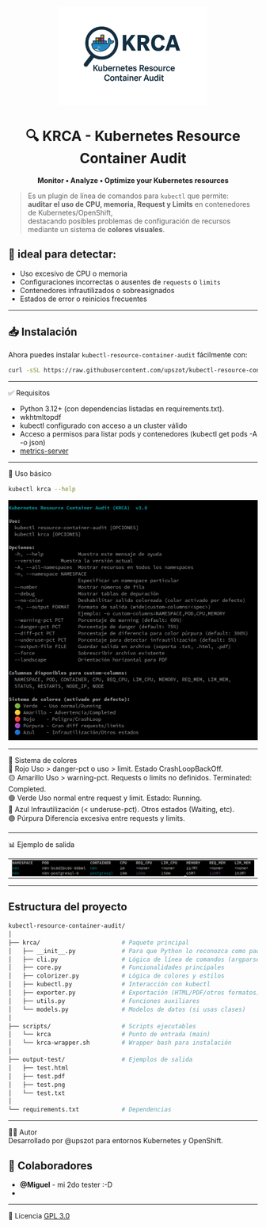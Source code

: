 <div>
<p align="center">
  <img src=".img/krca-logo2.png" alt="KRCA Logo" width="300">
</p>

<h1 align="center">🔍 KRCA - Kubernetes Resource Container Audit</h1>

<p align="center">
  <strong>Monitor • Analyze • Optimize your Kubernetes resources</strong>
</p>
</div>



> Es un plugin de línea de comandos para `kubectl` que permite:   
>  **auditar el uso de CPU,  memoria, Request y Limits** en contenedores de Kubernetes/OpenShift,   
> destacando posibles problemas de configuración de recursos mediante un sistema de **colores visuales**.  


## 📝 ideal para detectar:
- Uso excesivo de CPU o memoria
- Configuraciones incorrectas o ausentes de `requests` o `limits`
- Contenedores infrautilizados o sobreasignados
- Estados de error o reinicios frecuentes

---

## 📥 Instalación  
Ahora puedes instalar `kubectl-resource-container-audit` fácilmente con:  

```bash
curl -sSL https://raw.githubusercontent.com/upszot/kubectl-resource-container-audit/refs/heads/master/install.sh |sudo  /bin/bash
```

---

✅ Requisitos
 - Python 3.12+ (con dependencias listadas en requirements.txt).
 - wkhtmltopdf
 - kubectl configurado con acceso a un cluster válido
 - Acceso a permisos para listar pods y contenedores (kubectl get pods -A -o json)
 - [metrics-server](https://github.com/kubernetes-sigs/metrics-server) 

---

🚀 Uso básico

```sh
kubectl krca --help
```
![KRCA en acción](.img/krca--help.png)

---

🎨 Sistema de colores  
🔴 Rojo	Uso > danger-pct o uso > limit. Estado CrashLoopBackOff.   
🟡 Amarillo	Uso > warning-pct. Requests o limits no definidos. Terminated: Completed.   
🟢 Verde	Uso normal entre request y limit. Estado: Running.   
🔵 Azul	Infrautilización (< underuse-pct). Otros estados (Waiting, etc).   
🟣 Púrpura	Diferencia excesiva entre requests y limits.   

---

📊 Ejemplo de salida  
<div>
<table>
   <tr>
      <td><img src=".img/krca-example.png" width="100%" align="center"></td>
   </tr>
</table>
</div>

---

## Estructura del proyecto  
```sh
kubectl-resource-container-audit/
│
├── krca/                       # Paquete principal
│   ├── __init__.py             # Para que Python lo reconozca como paquete
│   ├── cli.py                  # Lógica de línea de comandos (argparse)
│   ├── core.py                 # Funcionalidades principales
│   ├── colorizer.py            # Lógica de colores y estilos
│   ├── kubectl.py              # Interacción con kubectl
│   ├── exporter.py             # Exportación (HTML/PDF/otros formatos)
│   ├── utils.py                # Funciones auxiliares
│   └── models.py               # Modelos de datos (si usas clases)
│
├── scripts/                    # Scripts ejecutables
│   └── krca                    # Punto de entrada (main)
│   └── krca-wrapper.sh         # Wrapper bash para instalación
│
├── output-test/                # Ejemplos de salida
│   ├── test.html
│   ├── test.pdf
│   ├── test.png
│   └── test.txt
│
└── requirements.txt            # Dependencias
```

---

🧑‍💻 Autor  
Desarrollado por @upszot para entornos Kubernetes y OpenShift.

## 👥 Colaboradores
- **@Miguel** - mi 2do tester :-D
- 

---

📄 Licencia
[GPL 3.0](./LICENSE)
